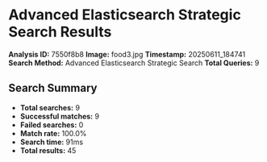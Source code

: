 # Advanced Elasticsearch Strategic Search Results

**Analysis ID:** 7550f8b8
**Image:** food3.jpg
**Timestamp:** 20250611_184741
**Search Method:** Advanced Elasticsearch Strategic Search
**Total Queries:** 9

## Search Summary

- **Total searches:** 9
- **Successful matches:** 9
- **Failed searches:** 0
- **Match rate:** 100.0%
- **Search time:** 91ms
- **Total results:** 45


